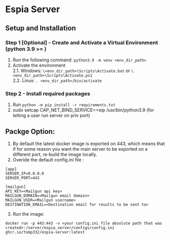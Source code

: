 # Espia Server
## Setup and Installation
### Step 1 [Optional] - Create and Activate a Virtual Environment (python 3.9 >= )
1. Run the following command: `python3.9 -m venv <env_dir_path>`
2. Activate the environment  
2.1. Windows:  `\<env_dir_path>\Scripts\Activate.bat` or `\<env_dir_path>\Scripts\Activate.ps1`  
2.2. Linux:  `. <env_dir_path>/bin/activate`
### Step 2 - Install required packages
1. Run `python -m pip install -r requirements.txt`
2. sudo setcap CAP_NET_BIND_SERVICE=+eip /usr/bin/python3.9 (for letting a user run server on priv port)

## Packge Option:
1. By default the latest docker image is exported on 443, which means that if for some reason you want the main server to be exported on a different port, re-build the image locally.
2. Overide the default config.ini file :
```
[app]
SERVER_IP=0.0.0.0
SERVER_PORT=443

[mailgun]
API_KEY=<Mailgun api key>
MAILGUN_DOMAIN=<Mailgun email domain>
MAILGUN_USER=<Mailgun username>
DESTINATION_EMAIL=<Destination email for results to be sent to>
```
3. Run the image:
```
docker run -p 443:443 -v <your config.ini file absolute path that was created>:/server/espia_server/configs/config.ini ghcr.io/tomp332/espia-server:latest
```
